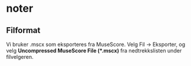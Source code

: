 # noter

## Filformat

Vi bruker .mscx som eksporteres fra MuseScore. Velg Fil -> Eksporter, og velg __Uncompressed MuseScore File (*.mscx)__ fra nedtrekkslisten under filvelgeren.

